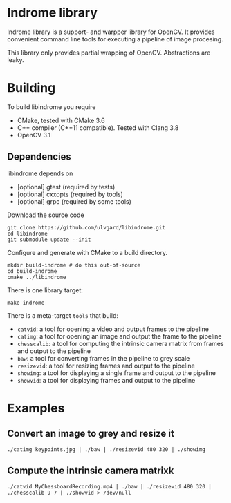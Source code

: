 # Indrome library

Indrome library is a support- and warpper library for OpenCV. It provides 
convenient command line tools for executing a pipeline of image procesing. 

This library only provides partial wrapping of OpenCV. Abstractions are leaky.

# Building

To build libindrome you require

* CMake, tested with CMake 3.6
* C++ compiler (C++11 compatible). Tested with Clang 3.8
* OpenCV 3.1


## Dependencies

libindrome depends on

* [optional] gtest (required by tests)
* [optional] cxxopts (required by tools)
* [optional] grpc (required by some tools)

Download the source code

```
git clone https://github.com/ulvgard/libindrome.git
cd libindrome
git submodule update --init
```

Configure and generate with CMake to a build directory.

```
mkdir build-indrome # do this out-of-source
cd build-indrome
cmake ../libindrome
```

There is one library target:

```
make indrome
```

There is a meta-target `tools` that build:

* `catvid`: a tool for opening a video and output frames to the pipeline
* `catimg`: a tool for opening an image and output the frame to the pipeline
* `chesscalib`: a tool for computing the intrinsic camera matrix from frames and output to the pipeline
* `baw`: a tool for converting frames in the pipeline to grey scale
* `resizevid`: a tool for resizing frames and output to the pipeline
* `showimg`: a tool for displaying a single frame and output to the pipeline
* `showvid`: a tool for displaying frames and output to the pipeline

# Examples

## Convert an image to grey and resize it

```
./catimg keypoints.jpg | ./baw | ./resizevid 480 320 | ./showimg
```

## Compute the intrinsic camera matrixk

```
./catvid MyChessboardRecording.mp4 | ./baw | ./resizevid 480 320 | ./chesscalib 9 7 | ./showvid > /dev/null
```

